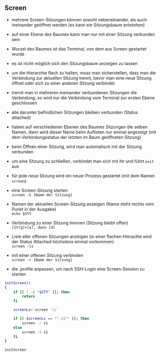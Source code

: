 ## Screen

- mehrere Screen-Sitzungen können sowohl nebeneinander, als auch ineinander geöffnet werden (es kann ein Sitzungsbaum entstehen)
 - auf einer Ebene des Baumes kann man nur mit einer Sitzung verbunden sein
 - Wurzel des Baumes ist das Terminal, von dem aus Screen gestartet wurde
 - es ist nicht möglich sich den Sitzungsbaum anzeigen zu lassen
 - um die Hierarchie flach zu halten, muss man sicherstellen, dass man die Verbindung zur aktuellen Sitzung trennt, bevor man eine neue Sitzung öffnet oder sich zu einer anderen Sitzung verbindet
- trennt man in mehreren ineinander verbundenen Sitzungen die Verbindung, so wird nur die Verbindung vom Terminal zur ersten Ebene geschlossen
 - alle darunter befindlichen Sitzungen bleiben verbunden (Status attached)
- haben auf verschiedenen Ebenen des Baumes Sitzungen die selben Namen, dann wird dieser Name beim Auflisten nur einmal angezeigt (mit dem Verbindungsstatus der letzten im Baum geöffneten Sitzung)
- beim Öffnen einer Sitzung, wird man automatisch mit der Sitzung verbunden
- um eine Sitzung zu schließen, verbindet man sich mit ihr und führt `exit` aus
- für jede neue Sitzung wird ein neuer Prozess gestartet (mit dem Namen `screen`)

- eine Screen-Sitzung starten   
`screen -S [Name der Sitzung]`

- Namen der aktuellen Screen-Sitzung anzeigen (Name steht rechts vom Punkt in der Ausgabe)   
`echo $STY`

- Verbindung zu einer Sitzung trennen (Sitzung bleibt offen)   
`[Strg]+[a], dann [d]`

- Liste aller offenen Sitzungen anzeigen (in einer flachen Hierachie wird der Status Attached höchstens einmal vorkommen)   
`screen -ls`

- mit einer offenen Sitzung verbinden   
`screen -r [Name der Sitzung]`

- die .profile anpassen, um nach SSH-Login eine Screen-Session zu starten
```sh
initScreen()
{
	if [[ ! -z "$STY" ]]; then
		return
	fi

	screenLs=`screen -ls`

	if [[ $screenLs == *".s1"* ]]; then
		screen -r s1
	else
		screen -S s1
	fi
}

initScreen
```
